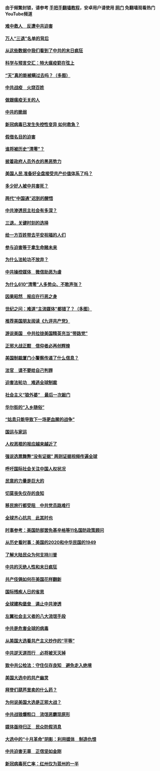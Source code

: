 #### 由于频繁封锁，请参考 [手把手翻墙教程](https://github.com/gfw-breaker/guides/wiki/)，安卓用户请使用 [网门](https://github.com/gfw-breaker/nogfw/blob/master/dl.md?t=01151900) 免翻墙观看热门YouTube频道 

#### [难中救人　反遭中共迫害](../pages/251/418414.md?t=01151900) 

#### [万人“三退”名单的背后](../pages/251/418505.md?t=01151900) 

#### [从这些数据中我们看到了中共的末日疯狂](../pages/251/418420.md?t=01151900) 

#### [科学与预言交汇：特大瘟疫箭在弦上](../pages/251/418266.md?t=01151900) 

#### [“天”真的能被瞒过去吗？（多图）](../pages/251/418308.md?t=01151900) 

#### [中共战疫　火烧百姓](../pages/251/418220.md?t=01151900) 

#### [做跟瘟疫无关的人](../pages/251/418171.md?t=01151900) 

#### [中共的脆弱](../pages/251/418196.md?t=01151900) 

#### [新冠病毒已发生失控性变异 如何救急？](../pages/251/418032.md?t=01151900) 

#### [假借名目的迫害](../pages/251/418055.md?t=01151900) 

#### [谁将被历史“清零”？](../pages/251/417485.md?t=01151900) 

#### [披着政府人员外衣的黑恶势力](../pages/251/417442.md?t=01151900) 

#### [美国人民 准备好全盘接受共产价值体系了吗？](../pages/251/417491.md?t=01151900) 

#### [多少好人被中共害死？](../pages/251/417144.md?t=01151900) 

#### [两代“中国通”迟到的醒悟](../pages/251/417064.md?t=01151900) 

#### [中共渗透民主社会有多深？](../pages/251/417063.md?t=01151900) 

#### [三退，关键时刻的选择](../pages/251/416969.md?t=01151900) 

#### [给一方百姓带去平安祝福的人们](../pages/251/416941.md?t=01151900) 

#### [参与迫害等于拿生命赌未来](../pages/251/416856.md?t=01151900) 

#### [为什么法轮功不放弃？](../pages/251/416864.md?t=01151900) 

#### [中共操控媒体　微信助恶为虐](../pages/251/416724.md?t=01151900) 

#### [为什么610“清零”人多势众、不敢声张？](../pages/251/416632.md?t=01151900) 

#### [因果昭然　报应在行恶之身](../pages/251/416582.md?t=01151900) 

#### [世纪之问：难道“主流媒体”都错了？（多图）](../pages/251/416571.md?t=01151900) 

#### [推荐美国朋友阅读《九评共产党》](../pages/251/416510.md?t=01151900) 

#### [游说美国　中共拉拢美国精英充当“带路党”](../pages/251/416529.md?t=01151900) 

#### [正邪大战正酣　信仰者必再创辉煌](../pages/251/416433.md?t=01151900) 

#### [美国制裁厦门小警察传递了什么信息？](../pages/251/416432.md?t=01151900) 

#### [法官　请不要给自己判罪](../pages/251/416379.md?t=01151900) 

#### [迫害法轮功　难逃全球制裁](../pages/251/416380.md?t=01151900) 

#### [社会主义“狼外婆”　最后一次敲门](../pages/251/416394.md?t=01151900) 

#### [华尔街的“入乡随俗”](../pages/251/416395.md?t=01151900) 

#### [“姑息只能导致下一场更血腥的战争”](../pages/251/416223.md?t=01151900) 

#### [国运与家运](../pages/251/416224.md?t=01151900) 

#### [人权恶棍的报应越来越近了](../pages/251/416276.md?t=01151900) 

#### [强说选票舞弊“没有证据” 两则证据视频传遍全球](../pages/251/416227.md?t=01151900) 

#### [呼吁国际社会关注中国人权状况](../pages/251/416135.md?t=01151900) 

#### [民意的力量是巨大的](../pages/251/416222.md?t=01151900) 

#### [切莫丧失仅存的良知](../pages/251/416134.md?t=01151900) 

#### [移民旅行都受阻　中共党员路难行](../pages/251/416033.md?t=01151900) 

#### [全球齐心抗共　此其时也](../pages/251/415989.md?t=01151900) 

#### [时事参考：美国防部罢免基辛格等11名国防政策顾问](../pages/251/415970.md?t=01151900) 

#### [从历史看时事：美国的2020和中华民国的1949](../pages/251/415949.md?t=01151900) 

#### [了解大陆民众为何支持川普](../pages/251/415950.md?t=01151900) 

#### [中共的灭绝人性和末日疯狂](../pages/251/415944.md?t=01151900) 

#### [共产伎俩如何在美国花样翻新](../pages/251/415908.md?t=01151900) 

#### [国际残疾人日的省思](../pages/251/415849.md?t=01151900) 

#### [全球建构堡垒　遏止中共渗透](../pages/251/415850.md?t=01151900) 

#### [左翼社会主义者的八大流氓手段](../pages/251/415802.md?t=01151900) 

#### [中共是危害全球的病毒](../pages/251/415569.md?t=01151900) 

#### [从美国大选看共产主义炒作的“平等”](../pages/251/415654.md?t=01151900) 

#### [中共逆天道而行　必将被天灭掉](../pages/251/415626.md?t=01151900) 

#### [致中共公检法：守住仅存良知　避免走入绝境](../pages/251/415627.md?t=01151900) 

#### [美国大选中的共产幽灵](../pages/251/415618.md?t=01151900) 

#### [拜登们葫芦里卖的什么药？](../pages/251/415531.md?t=01151900) 

#### [为何说美国大选是正邪大战？](../pages/251/415530.md?t=01151900) 

#### [中共战狼爆粗口　流氓恶霸现原形](../pages/251/415426.md?t=01151900) 

#### [媒体亟待归正　民众防假消息](../pages/251/415402.md?t=01151900) 

#### [大选中的“十月革命”阴影：利用媒体　制造仇恨](../pages/251/415334.md?t=01151900) 

#### [中共迫害无辜　正信坚如金刚](../pages/251/415307.md?t=01151900) 

#### [新冠病毒死亡率：红州仅为蓝州的一半](../pages/251/415164.md?t=01151900) 

